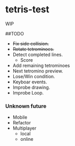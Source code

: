 # tetris-test

WIP

##TODO

- ~~Fix side collision.~~
- ~~Rotate tetrominoes.~~
- Detect completed lines.
	- Score
- Add remaining tetrominoes
- Next tetromino preview.
- Lose/Win condition.
- Keyboar events.
- Improbe drawing.
- Improbe Loop.

### Unknown future
- Mobile
- Refactor
- Multiplayer
	- local
	- online